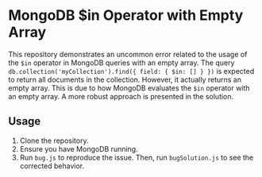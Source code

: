 # MongoDB $in Operator with Empty Array

This repository demonstrates an uncommon error related to the usage of the `$in` operator in MongoDB queries with an empty array. The query `db.collection('myCollection').find({ field: { $in: [] } })` is expected to return all documents in the collection. However, it actually returns an empty array.  This is due to how MongoDB evaluates the `$in` operator with an empty array.  A more robust approach is presented in the solution.

## Usage

1.  Clone the repository.
2.  Ensure you have MongoDB running.
3.  Run `bug.js` to reproduce the issue. Then, run `bugSolution.js` to see the corrected behavior.